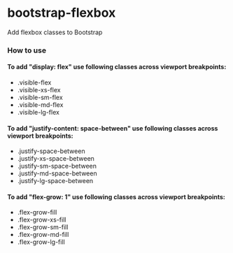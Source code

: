 # bootstrap-flexbox
Add flexbox classes to Bootstrap

### How to use
#### To add "display: flex" use following classes across viewport breakpoints:
* .visible-flex
* .visible-xs-flex
* .visible-sm-flex
* .visible-md-flex
* .visible-lg-flex

#### To add "justify-content: space-between" use following classes across viewport breakpoints:
* .justify-space-between
* .justify-xs-space-between
* .justify-sm-space-between
* .justify-md-space-between
* .justify-lg-space-between

#### To add "flex-grow: 1" use following classes across viewport breakpoints:
* .flex-grow-fill
* .flex-grow-xs-fill
* .flex-grow-sm-fill
* .flex-grow-md-fill
* .flex-grow-lg-fill
